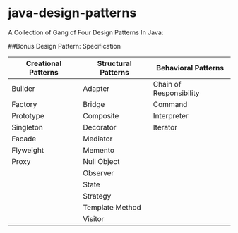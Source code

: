 # java-design-patterns

A Collection of Gang of Four Design Patterns In Java:

##Bonus Design Pattern: Specification

Creational Patterns | Structural Patterns | Behavioral Patterns
------------------- | ------------------- | -------------------
Builder | Adapter | Chain of Responsibility
Factory | Bridge | Command
Prototype | Composite | Interpreter
Singleton | Decorator | Iterator
 | Facade | Mediator
 | Flyweight | Memento
 | Proxy | Null Object
 | | Observer
 | | State
 | | Strategy
 | | Template Method
 | | Visitor


